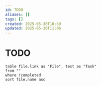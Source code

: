 ```yaml
---
id: TODO
aliases: []
tags: []
created: 2025-05-30T10:59
updated: 2025-05-30T11:06
---
```


# TODO

```dataview
table file.link as "File", text as "Task"
from ""
where !completed
sort file.name asc
```

